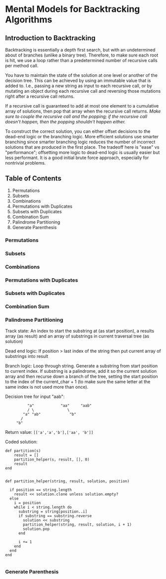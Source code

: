 
# Mental Models for Backtracking Algorithms

## Introduction to Backtracking
Backtracking is essentially a depth first search, but with an undetermined about of branches (unlike a binary tree). Therefore, to make sure each root is hit, we use a loop rather than a predetermined number of recursive calls per method call.

You have to maintain the state of the solution at one level or another of the decision tree. This can be achieved by using an immutable value that is added to. I.e., passing a new string as input to each recursive call, or by mutating an object during each recursive call and reversing those mutations right after a recursive call returns.

If a recursive call is guaranteed to add at most one element to a cumulative array of solutions, then pop that array when the recursive call returns. *Make sure to couple the recursive call and the popping; if the recursive call doesn't happen, then the popping shouldn't happen either.*

To construct the correct solution, you can either offset decisions to the dead-end logic or the branching logic. More efficient solutions use smarter branching since smarter branching logic reduces the number of incorrect solutions that are produced in the first place. The tradeoff here is "ease" vs "performance"; offsetting more logic to dead-end logic is usually easier but less performant. It is a good initial brute force approach, especially for nontrivial problems.


## Table of Contents
1. Permutations
2. Subsets
3. Combinations
4. Permutations with Duplicates
5. Subsets with Duplicates
6. Combination Sum
7. Palindrome Partitioning
8. Generate Parenthesis



### Permutations


### Subsets


### Combinations


### Permutations with Duplicates


### Subsets with Duplicates


### Combination Sum


### Palindrome Partitioning
Track state: An index to start the substring at (as start position), a results array (as result) and an array of substrings in current traversal tree (as solution)

Dead end logic: If position > last index of the string then put current array of substrings into result

Branch logic:
Loop through string. Generate a substring from start position to current index. If substring is a palindrome, add it so the current solution array and then recurse down a branch of the tree, setting the start position to the index of the current_char + 1 (to make sure the same letter at the same index is not used more than once).


Decision tree for input "aab": 
```
          "a"            "aa"     "aab"
          / \               \
        "a" "ab"             "b"
       / 
     "b"
```
Return value: `[['a','a','b'],['aa', 'b']]`

Coded solution:
```
def partition(s)
    result = []
    partition_helper(s, result, [], 0)
    result
end


def partition_helper(string, result, solution, position)
  
  if position == string.length 
    result << solution.clone unless solution.empty?
  else
    i = position
    while i < string.length do
      substring = string[position..i]
      if substring == substring.reverse
        solution << substring
        partition_helper(string, result, solution, i + 1)
        solution.pop
      end
      
      i += 1
    end
  end
end


```

### Generate Parenthesis






